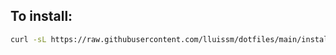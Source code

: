 ## To install:

```bash
curl -sL https://raw.githubusercontent.com/lluissm/dotfiles/main/install.sh | sh
```
